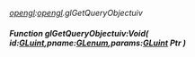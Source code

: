 _[opengl](../../modules/opengl/opengl-module.md):[opengl](../../modules/opengl/opengl-module.md).glGetQueryObjectuiv_
##### Function glGetQueryObjectuiv:Void( id:[GLuint](../../modules/opengl/opengl-gluint.md),pname:[GLenum](../../modules/opengl/opengl-glenum.md),params:[GLuint](../../modules/opengl/opengl-gluint.md) Ptr )
